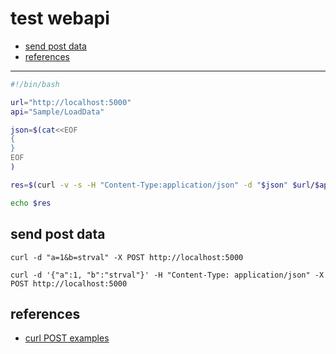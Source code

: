 # test webapi

<!-- TOC -->
* [send post data](#send-post-data)
* [references](#references)
<!-- TOCEND -->

<hr/>

```sh
#!/bin/bash

url="http://localhost:5000"
api="Sample/LoadData"

json=$(cat<<EOF
{
}
EOF
)

res=$(curl -v -s -H "Content-Type:application/json" -d "$json" $url/$api)

echo $res
```

## send post data

```
curl -d "a=1&b=strval" -X POST http://localhost:5000
```

```
curl -d '{"a":1, "b":"strval"}' -H "Content-Type: application/json" -X POST http://localhost:5000
```

## references

- [curl POST examples](https://gist.github.com/subfuzion/08c5d85437d5d4f00e58)
